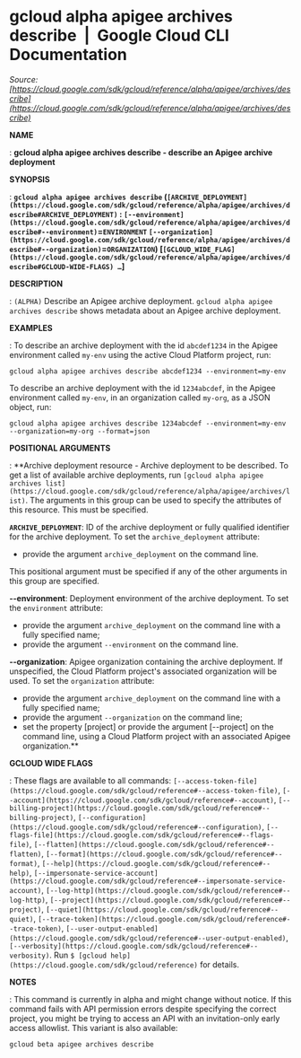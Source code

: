 # gcloud alpha apigee archives describe  |  Google Cloud CLI Documentation

*Source: [https://cloud.google.com/sdk/gcloud/reference/alpha/apigee/archives/describe](https://cloud.google.com/sdk/gcloud/reference/alpha/apigee/archives/describe)*

**NAME**

: **gcloud alpha apigee archives describe - describe an Apigee archive deployment**

**SYNOPSIS**

: **`gcloud alpha apigee archives describe` (`[ARCHIVE_DEPLOYMENT](https://cloud.google.com/sdk/gcloud/reference/alpha/apigee/archives/describe#ARCHIVE_DEPLOYMENT)` : `[--environment](https://cloud.google.com/sdk/gcloud/reference/alpha/apigee/archives/describe#--environment)`=`ENVIRONMENT` `[--organization](https://cloud.google.com/sdk/gcloud/reference/alpha/apigee/archives/describe#--organization)`=`ORGANIZATION`) [`[GCLOUD_WIDE_FLAG](https://cloud.google.com/sdk/gcloud/reference/alpha/apigee/archives/describe#GCLOUD-WIDE-FLAGS) …`]**

**DESCRIPTION**

: `(ALPHA)` Describe an Apigee archive deployment.
`gcloud alpha apigee archives describe` shows metadata about an
Apigee archive deployment.

**EXAMPLES**

: To describe an archive deployment with the id
``abcdef1234`` in the Apigee environment called
``my-env`` using the active Cloud Platform
project, run:

```
gcloud alpha apigee archives describe abcdef1234 --environment=my-env
```

To describe an archive deployment with the id
``1234abcdef``, in the Apigee environment
called ``my-env``, in an organization called
``my-org``, as a JSON object, run:

```
gcloud alpha apigee archives describe 1234abcdef --environment=my-env --organization=my-org --format=json
```

**POSITIONAL ARGUMENTS**

: **Archive deployment resource - Archive deployment to be described. To get a list
of available archive deployments, run `[gcloud alpha apigee
archives list](https://cloud.google.com/sdk/gcloud/reference/alpha/apigee/archives/list)`. The arguments in this group can be used to specify the
attributes of this resource.
This must be specified.

**`ARCHIVE_DEPLOYMENT`**:
ID of the archive deployment or fully qualified identifier for the archive
deployment.
To set the `archive_deployment` attribute:

- provide the argument `archive_deployment` on the command line.

This positional argument must be specified if any of the other arguments in this
group are specified.

**--environment**:
Deployment environment of the archive deployment.
To set the `environment` attribute:

- provide the argument `archive_deployment` on the command line with a
fully specified name;
- provide the argument `--environment` on the command line.

**--organization**:
Apigee organization containing the archive deployment. If unspecified, the Cloud
Platform project's associated organization will be used.
To set the `organization` attribute:

- provide the argument `archive_deployment` on the command line with a
fully specified name;
- provide the argument `--organization` on the command line;
- set the property [project] or provide the argument [--project] on the command
line, using a Cloud Platform project with an associated Apigee organization.**

**GCLOUD WIDE FLAGS**

: These flags are available to all commands: `[--access-token-file](https://cloud.google.com/sdk/gcloud/reference#--access-token-file)`,
`[--account](https://cloud.google.com/sdk/gcloud/reference#--account)`, `[--billing-project](https://cloud.google.com/sdk/gcloud/reference#--billing-project)`,
`[--configuration](https://cloud.google.com/sdk/gcloud/reference#--configuration)`,
`[--flags-file](https://cloud.google.com/sdk/gcloud/reference#--flags-file)`,
`[--flatten](https://cloud.google.com/sdk/gcloud/reference#--flatten)`, `[--format](https://cloud.google.com/sdk/gcloud/reference#--format)`, `[--help](https://cloud.google.com/sdk/gcloud/reference#--help)`, `[--impersonate-service-account](https://cloud.google.com/sdk/gcloud/reference#--impersonate-service-account)`,
`[--log-http](https://cloud.google.com/sdk/gcloud/reference#--log-http)`,
`[--project](https://cloud.google.com/sdk/gcloud/reference#--project)`, `[--quiet](https://cloud.google.com/sdk/gcloud/reference#--quiet)`, `[--trace-token](https://cloud.google.com/sdk/gcloud/reference#--trace-token)`, `[--user-output-enabled](https://cloud.google.com/sdk/gcloud/reference#--user-output-enabled)`,
`[--verbosity](https://cloud.google.com/sdk/gcloud/reference#--verbosity)`.
Run `$ [gcloud help](https://cloud.google.com/sdk/gcloud/reference)` for details.

**NOTES**

: This command is currently in alpha and might change without notice. If this
command fails with API permission errors despite specifying the correct project,
you might be trying to access an API with an invitation-only early access
allowlist. This variant is also available:

```
gcloud beta apigee archives describe
```